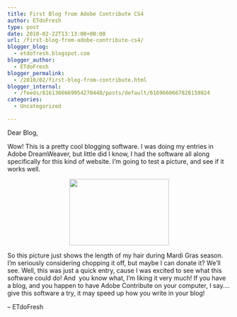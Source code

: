 ```yaml
---
title: First Blog from Adobe Contribute CS4
author: ETdoFresh
type: post
date: 2010-02-22T13:13:00+00:00
url: /first-blog-from-adobe-contribute-cs4/
blogger_blog:
  - etdofresh.blogspot.com
blogger_author:
  - ETdoFresh
blogger_permalink:
  - /2010/02/first-blog-from-contribute.html
blogger_internal:
  - /feeds/8161366669954270448/posts/default/6169660667828159824
categories:
  - Uncategorized

---
```

<div xmlns='http://www.w3.org/1999/xhtml'>
  <p>
    Dear Blog,
  </p>
  
  <p>
    Wow! This is a pretty cool blogging software. I was doing my entries in Adobe DreamWeaver, but little did I know, I had the software all along specifically for this kind of website. I&#8217;m going to test a picture, and see if it works well.
  </p>
  
  <p align='center'>
    <a href="http://photos-a.ak.fbcdn.net/hphotos-ak-snc3/hs235.snc3/22256_564793457678_45700425_32796428_2138272_n.jpg"><img height="150" width="225" src="http://photos-a.ak.fbcdn.net/hphotos-ak-snc3/hs235.snc3/22256_564793457678_45700425_32796428_2138272_n.jpg" /></a>
  </p>
  
  <p>
    So this picture just shows the length of my hair during Mardi Gras season. I&#8217;m seriously considering chopping it off, but maybe I can donate it? We&#8217;ll see. Well, this was just a quick entry, cause I was excited to see what this software could do! And  you know what, I&#8217;m liking it very much! If you have a blog, and you happen to have Adobe Contribute on your computer, I say&#8230;. give this software a try, it may speed up how you write in your blog!
  </p>
  
  <p>
    &#8211; ETdoFresh
  </p>
</div>